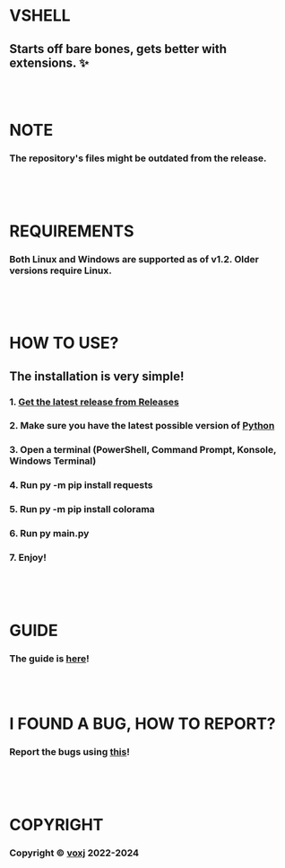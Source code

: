 # VSHELL
## Starts off bare bones, gets better with extensions. ✨
<br><br>
# NOTE
### The repository's files might be outdated from the release.
##
<br><br>
# REQUIREMENTS
### Both Linux and Windows are supported as of v1.2. Older versions require Linux.
##
<br><br>
# HOW TO USE?
## The installation is very simple!
### 1. [Get the latest release from Releases](https://github.com/voxj/vShell/releases/)
### 2. Make sure you have the latest possible version of [Python](https://python.org/)
### 3. Open a terminal (PowerShell, Command Prompt, Konsole, Windows Terminal)
### 4. Run py -m pip install requests
### 5. Run py -m pip install colorama
### 6. Run py main.py
### 7. Enjoy!
##
<br><br>
# GUIDE
### The guide is [here](https://vshell-vxj.github.io/g)!
<br><br>
# I FOUND A BUG, HOW TO REPORT?
### Report the bugs using [this](https://github.com/voxj/vShell/pulls)!
##
<br><br>
# COPYRIGHT
### Copyright ©️ [voxj](https://vxj.is-a.dev/i/) 2022-2024
